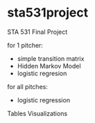 # sta531project
STA 531 Final Project

for 1 pitcher:
* simple transition matrix 
* Hidden Markov Model
* logistic regresion
 
for all pitches:
* logistic regression

Tables 
Visualizations

